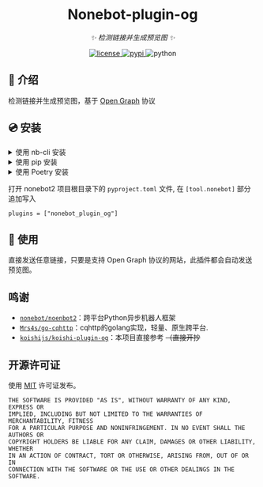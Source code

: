 
<div align="center">

# Nonebot-plugin-og

_✨ 检测链接并生成预览图 ✨_  

<a href="./LICENSE">
    <img src="https://img.shields.io/github/license/mute23-code/nonebot_plugin_og" alt="license">
</a>
<a href="https://pypi.python.org/pypi/nonebot_plugin_og">
    <img src="https://img.shields.io/pypi/v/nonebot_plugin_og.svg" alt="pypi">
</a>
<img src="https://img.shields.io/badge/python-3.8+-blue.svg" alt="python">


</div>

## 📖 介绍

检测链接并生成预览图，基于 [Open Graph](https://ogp.me/) 协议

## 💿 安装

<details>
<summary>使用 nb-cli 安装</summary>
在 nonebot2 项目的根目录下打开命令行, 输入以下指令即可安装

    nb plugin install nonebot-plugin-og

</details>

<details>
<summary>使用 pip 安装</summary>
在 nonebot2 项目的插件目录下, 打开命令行, 输入以下指令即可安装

    pip install nonebot-plugin-og

</details>

<details>
<summary>使用 Poetry 安装</summary>
在 nonebot2 项目的插件目录下, 打开命令行, 输入以下指令即可安装

    poetry add nonebot-plugin-og

</details>


打开 nonebot2 项目根目录下的 `pyproject.toml` 文件, 在 `[tool.nonebot]` 部分追加写入

    plugins = ["nonebot_plugin_og"]


## 🎉 使用

直接发送任意链接，只要是支持 Open Graph 协议的网站，此插件都会自动发送预览图。

## 鸣谢

* [`nonebot/noenbot2`](https://github.com/nonebot/nonebot2)：跨平台Python异步机器人框架
* [`Mrs4s/go-cqhttp`](https://github.com/Mrs4s/go-cqhttp)：cqhttp的golang实现，轻量、原生跨平台.
* [`koishijs/koishi-plugin-og`](https://github.com/koishijs/koishi-plugin-og)：本项目直接参考 ~~（直接开抄~~


## 开源许可证

使用 [MIT](./LICENSE) 许可证发布。

```
THE SOFTWARE IS PROVIDED "AS IS", WITHOUT WARRANTY OF ANY KIND, EXPRESS OR
IMPLIED, INCLUDING BUT NOT LIMITED TO THE WARRANTIES OF MERCHANTABILITY, FITNESS
FOR A PARTICULAR PURPOSE AND NONINFRINGEMENT. IN NO EVENT SHALL THE AUTHORS OR
COPYRIGHT HOLDERS BE LIABLE FOR ANY CLAIM, DAMAGES OR OTHER LIABILITY, WHETHER
IN AN ACTION OF CONTRACT, TORT OR OTHERWISE, ARISING FROM, OUT OF OR IN
CONNECTION WITH THE SOFTWARE OR THE USE OR OTHER DEALINGS IN THE SOFTWARE.
```